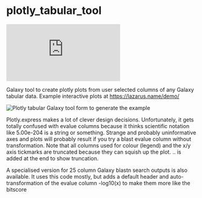 # plotly_tabular_tool

![Plotly tabular interactive html output example](https://github.com/fubar2/plotly_tabular_tool/plotly_tabular_iris_sample.html)

Galaxy tool to create plotly plots from user selected columns of any Galaxy tabular data.
Example interactive plots at https://lazarus.name/demo/

![Plotly tabular Galaxy tool form to generate the example](https://github.com/fubar2/plotly_tabular_tool/plotlytabular_toolform_sample.png)

Plotly.express makes a lot of clever design decisions.
Unfortunately, it gets totally confused with evalue columns because it thinks scientific notation like 5.00e-204 is a string or something.
Strange and probably uninformative axes and plots will probably result if you try a blast evalue column without transformation.
Note that all columns used for colour (legend) and the x/y axis tickmarks are truncated because they can squish up the plot.
.. is added at the end to show truncation.

A specialised version for 25 column Galaxy blastn search outputs is also available. It uses this code mostly, but adds a default header and auto-transformation of the evalue column -log10(x) to make them more like the bitscore


